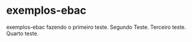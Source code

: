 # exemplos-ebac
exemplos-ebac
fazendo o primeiro teste.
Segundo Teste.
Terceiro teste.
Quarto teste.
